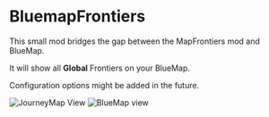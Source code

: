 # BluemapFrontiers

This small mod bridges the gap between the MapFrontiers mod and BlueMap.

It will show all **Global** Frontiers on your BlueMap.

Configuration options might be added in the future.

![JourneyMap View](https://cdn.modrinth.com/data/cached_images/e2c30662165c60ef3121ea17efa1852539abd9e4.png)
![BlueMap view](https://cdn.modrinth.com/data/cached_images/1071c3e124b5e00e5a782fd1a9ef8490fc0986c4.png)
